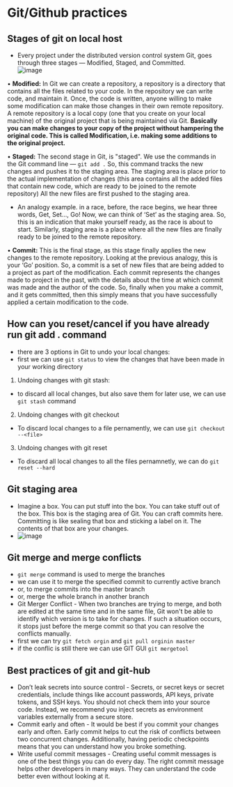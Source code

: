 # Git/Github practices
## Stages of git on local host
- Every project under the distributed version control system Git, goes through three stages — Modified, Staged, and Committed.  
![image](https://user-images.githubusercontent.com/47173937/116371517-6bb00c80-a803-11eb-8068-377b3b71a4a6.png)  

• **Modified:**
In Git we can create a repository, a repository is a directory that contains all the files related to your code. In the repository we can write code, and maintain it. Once, the code is written, anyone willing to make some modification can make those changes in their own remote repository. A remote repository is a local copy (one that you create on your local machine) of the original project that is being maintained via Git. **Basically you can make changes to your copy of the project without hampering the original code. This is called Modification, i.e. making some additions to the original project.**  

• **Staged:**
The second stage in Git, is "staged". We use the commands in the Git command line — `git add .` So, this command tracks the new changes and pushes it to the staging area. The staging area is place prior to the actual implementation of changes (this area contains all the added files that contain new code, which are ready to be joined to the remote repository) All the new files are first pushed to the staging area.
- An analogy example. in a race, before, the race begins, we hear three words, Get, Set…, Go! Now, we can think of ‘Set’ as the staging area. So, this is an indication that make yourself ready, as the race is about to start. Similarly, staging area is a place where all the new files are finally ready to be joined to the remote repository.  

• **Commit:**
This is the final stage, as this stage finally applies the new changes to the remote repository. Looking at the previous analogy, this is your ‘Go’ position. So, a commit is a set of new files that are being added to a project as part of the modification. Each commit represents the changes made to project in the past, with the details about the time at which commit was made and the author of the code. So, finally when you make a commit, and it gets committed, then this simply means that you have successfully applied a certain modification to the code.


## How can you reset/cancel if you have already run git add . command
- there are 3 options in Git to undo your local changes:
- first we can use `git status` to view the changes that have been made in your working directory  
1. Undoing changes with git stash:
- to discard all local changes, but also save them for later use, we can use `git stash` command 
2. Undoing changes with git checkout
- To discard local changes to a file pernamently, we can use `git checkout --<file>`
3. Undoing changes with git reset
- To discard all local changes to all the files pernamnetly, we can do `git reset --hard`   

## Git staging area
- Imagine a box. You can put stuff into the box. You can take stuff out of the box. This box is the staging area of Git. You can craft commits here. Committing is like sealing that box and sticking a label on it. The contents of that box are your changes. 
- ![image](https://user-images.githubusercontent.com/47173937/116440698-a5573680-a848-11eb-8546-5beedc540b49.png)

## Git merge and merge conflicts
- `git merge` command is used to merge the branches
- we can use it to merge the specified commit to currently active branch
- or, to merge commits into the master branch
- or, merge the whole branch in another branch  
- Git Merger Conflict - When two branches are trying to merge, and both are edited at the same time and in the same file, Git won't be able to identify which version is to take for changes. If such a situation occurs, it stops just before the merge commit so that you can resolve the conflicts manually.  
- first we can try `git fetch orgin` and `git pull orginin master`
- if the conflic is still there we can use GIT GUI `git mergetool`  

## Best practices of git and git-hub
- Don’t leak secrets into source control - Secrets, or secret keys or secret credentials, include things like account passwords, API keys, private tokens, and SSH keys. You should not check them into your source code. Instead, we recommend you inject secrets as environment variables externally from a secure store.
- Commit early and often - It would be best if you commit your changes early and often. Early commit helps to cut the risk of conflicts between two concurrent changes. Additionally, having periodic checkpoints means that you can understand how you broke something.
- Write useful commit messages - Creating useful commit messages is one of the best things you can do every day.
The right commit message helps other developers in many ways. They can understand the code better even without looking at it.  
